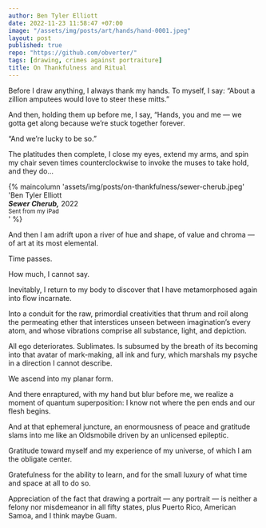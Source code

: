 ```yaml
---
author: Ben Tyler Elliott
date: 2022-11-23 11:58:47 +07:00
image: "/assets/img/posts/art/hands/hand-0001.jpeg"
layout: post
published: true
repo: "https://github.com/obverter/"
tags: [drawing, crimes against portraiture]
title: On Thankfulness and Ritual
---
```


Before I draw anything, I always thank my hands. To myself, I say: “About a zillion amputees would love to steer these mitts.”

And then, holding them up before me, I say, “Hands, you and me — we gotta get along because we’re stuck together forever.

<!--more-->

“And we’re lucky to be so.”

The platitudes then complete, I close my eyes, extend my arms, and spin my chair seven times counterclockwise to invoke the muses to take hold, and they do...

{% maincolumn 'assets/img/posts/on-thankfulness/sewer-cherub.jpeg' 'Ben Tyler Elliott<br>***Sewer Cherub,*** 2022<br><small>Sent from my iPad</small><br>' %}

And then I am adrift upon a river of hue and shape, of value and chroma — of art at its most elemental.

Time passes.

How much, I cannot say.

Inevitably, I return to my body to discover that I have metamorphosed again into flow incarnate.

Into a conduit for the raw, primordial creativities that thrum and roil along the permeating ether that interstices unseen between imagination’s every atom, and whose vibrations comprise all substance, light, and depiction.

All ego deteriorates. Sublimates. Is subsumed by the breath of its becoming into that avatar of mark-making, all ink and fury, which marshals my psyche in a direction I cannot describe.

We ascend into my planar form.

And there enraptured, with my hand but blur before me, we realize a moment of quantum superposition: I know not where the pen ends and our flesh begins.

And at that ephemeral juncture, an enormousness of peace and gratitude slams into me like an Oldsmobile driven by an unlicensed epileptic.

Gratitude toward myself and my experience of my universe, of which I am the obligate center.

Gratefulness for the ability to learn, and for the small luxury of what time and space at all to do so.

Appreciation of the fact that drawing a portrait — any portrait — is neither a felony nor misdemeanor in all fifty states, plus Puerto Rico, American Samoa, and I think maybe Guam.
